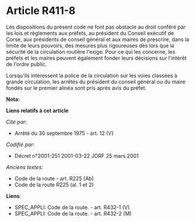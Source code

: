 # Article R411-8

Les dispositions du présent code ne font pas obstacle au droit conféré par les lois et règlements aux préfets, au président
du Conseil exécutif de Corse, aux présidents de conseil général et aux maires de prescrire, dans la limite de leurs pouvoirs,
des mesures plus rigoureuses dès lors que la sécurité de la circulation routière l'exige. Pour ce qui les concerne, les
préfets et les maires peuvent également fonder leurs décisions sur l'intérêt de l'ordre public.

Lorsqu'ils intéressent la police de la circulation sur les voies classées à grande circulation, les arrêtés du président du
conseil général ou du maire fondés sur le premier alinéa sont pris après avis du préfet.

**Nota:**



**Liens relatifs à cet article**

_Cité par_:

  - Arrêté du 30 septembre 1975 - art. 12 (V)

_Codifié par_:

  - Décret n°2001-251 2001-03-22 JORF 25 mars 2001

_Anciens textes_:

  - Code de la route - art. R225 (Ab)
  - Code de la route R225 (al. 1 et 2)

**Liens**:

  - SPEC_APPLI: Code de la route. - art. R432-1 (V)
  - SPEC_APPLI: Code de la route. - art. R432-2 (M)
